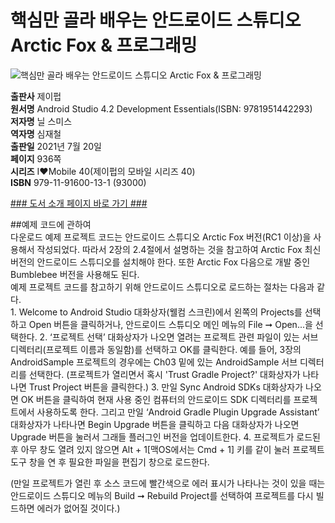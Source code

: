 # 핵심만 골라 배우는 안드로이드 스튜디오 Arctic Fox & 프로그래밍
![핵심만 골라 배우는 안드로이드 스튜디오 Arctic Fox & 프로그래밍](http://image.kyobobook.co.kr/images/book/xlarge/131/x9791191600131.jpg)

**출판사** 제이펍  
**원서명** Android Studio 4.2 Development Essentials(ISBN: 9781951442293)  
**저자명** 닐 스미스  
**역자명** 심재철  
**출판일** 2021년 7월 20일  
**페이지** 936쪽   
**시리즈** I♥Mobile 40(제이펍의 모바일 시리즈 40)  
**ISBN**  979-11-91600-13-1 (93000)  

[### 도서 소개 페이지 바로 가기 ###](https://jpub.tistory.com/1180)  

##예제 코드에 관하여  
다운로드 예제 프로젝트 코드는 안드로이드 스튜디오 Arctic Fox 버전(RC1 이상)을 사용해서 작성되었다. 따라서 2장의 2.4절에서 설명하는 것을 참고하여 Arctic Fox 최신 버전의 안드로이드 스튜디오를 설치해야 한다. 또한 Arctic Fox 다음으로 개발 중인 Bumblebee 버전을 사용해도 된다.  
예제 프로젝트 코드를 참고하기 위해 안드로이드 스튜디오로 로드하는 절차는 다음과 같다.  
	1. Welcome to Android Studio 대화상자(웰컴 스크린)에서 왼쪽의 Projects를 선택하고 Open 버튼을 클릭하거나, 안드로이드 스튜디오 메인 메뉴의 File ➞ Open...을 선택한다.
	2. ‘프로젝트 선택’ 대화상자가 나오면 열려는 프로젝트 관련 파일이 있는 서브 디렉터리(프로젝트 이름과 동일함)를 선택하고 OK를 클릭한다. 예를 들어, 3장의 AndroidSample 프로젝트의 경우에는 Ch03 밑에 있는 AndroidSample 서브 디렉터리를 선택한다. (프로젝트가 열리면서 혹시 'Trust Gradle Project?' 대화상자가 나타나면 Trust Project 버튼을 클릭한다.) 
	3. 만일 Sync Android SDKs 대화상자가 나오면 OK 버튼을 클릭하여 현재 사용 중인 컴퓨터의 안드로이드 SDK 디렉터리를 프로젝트에서 사용하도록 한다. 그리고 만일 ‘Android Gradle Plugin Upgrade Assistant’ 대화상자가 나타나면 Begin Upgrade 버튼을 클릭하고 다음 대화상자가 나오면 Upgrade 버튼을 눌러서 그래들 플러그인 버전을 업데이트한다.
	4. 프로젝트가 로드된 후 아무 창도 열려 있지 않으면 Alt + 1[맥OS에서는 Cmd + 1] 키를 같이 눌러 프로젝트 도구 창을 연 후 필요한 파일을 편집기 창으로 로드한다.

(만일 프로젝트가 열린 후 소스 코드에 빨간색으로 에러 표시가 나타나는 것이 있을 때는 안드로이드 스튜디오 메뉴의 Build ➞ Rebuild Project를 선택하여 프로젝트를 다시 빌드하면 에러가 없어질 것이다.)
